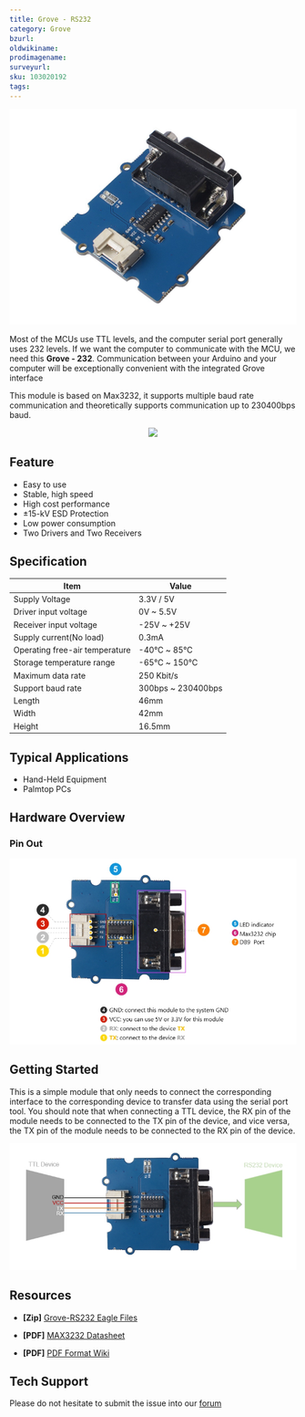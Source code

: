 ```yaml
---
title: Grove - RS232
category: Grove
bzurl: 
oldwikiname: 
prodimagename:
surveyurl: 
sku: 103020192
tags:
---
```




![](https://github.com/SeeedDocument/Grove-RS232/raw/master/img/mian.jpg)


Most of the MCUs use TTL levels, and the computer serial port generally uses 232 levels. If we want the computer to communicate with the MCU, we need this **Grove - 232**. Communication between your Arduino and your computer will be exceptionally convenient with the integrated Grove interface


This module is based on Max3232, it supports multiple baud rate communication and theoretically supports communication up to 230400bps baud. 


<p style="text-align:center"><a href="https://www.seeedstudio.com/Grove-RS232-P-2852.html" target="_blank"><img src="https://github.com/SeeedDocument/wiki_english/raw/master/docs/images/300px-Get_One_Now_Banner-ragular.png" /></a></p>



## Feature 

- Easy to use
- Stable, high speed
- High cost performance
- ±15-kV ESD Protection
- Low power consumption
- Two Drivers and Two Receivers




## Specification

|Item|Value|
|---|---|
|Supply Voltage|3.3V / 5V|
|Driver input voltage|0V ~ 5.5V|
|Receiver input voltage|-25V ~ +25V|
|Supply current(No load)|0.3mA|
|Operating free-air temperature|-40℃ ~ 85℃|
|Storage temperature range|-65℃ ~ 150℃|
|Maximum data rate|250 Kbit/s|
|Support baud rate|300bps ~ 230400bps|
|Length|46mm|
|Width|42mm|
|Height|16.5mm|


## Typical Applications

- Hand-Held Equipment
- Palmtop PCs


## Hardware Overview

### Pin Out

![](https://github.com/SeeedDocument/Grove-RS232/raw/master/img/pin_out/pin_out.jpg)




## Getting Started

This is a simple module that only needs to connect the corresponding interface to the corresponding device to transfer data using the serial port tool. You should note that when connecting a TTL device, the RX pin of the module needs to be connected to the TX pin of the device, and vice versa, the TX pin of the module needs to be connected to the RX pin of the device.


![](https://github.com/SeeedDocument/Grove-RS232/raw/master/img/connect.jpg)




## Resources

- **[Zip]** [Grove-RS232 Eagle Files](https://github.com/SeeedDocument/Grove-RS232/raw/master/res/Grove-RS232.zip)

- **[PDF]** [MAX3232 Datasheet](https://github.com/SeeedDocument/Grove-RS232/raw/master/res/Max3232.pdf)

- **[PDF]** [PDF Format Wiki](https://github.com/SeeedDocument/Grove-RS232/tree/master/res/Grove-RS232.pdf)



## Tech Support

Please do not hesitate to submit the issue into our [forum](https://forum.seeedstudio.com/)

